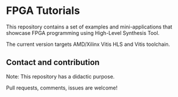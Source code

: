 # FPGA Tutorials

This repository contains a set of examples and mini-applications that showcase FPGA programming using High-Level Synthesis Tool.

The current version targets AMD/Xilinx Vitis HLS and Vitis toolchain.


## Contact and contribution

Note: This repository has a didactic purpose.

Pull requests, comments, issues are welcome!

